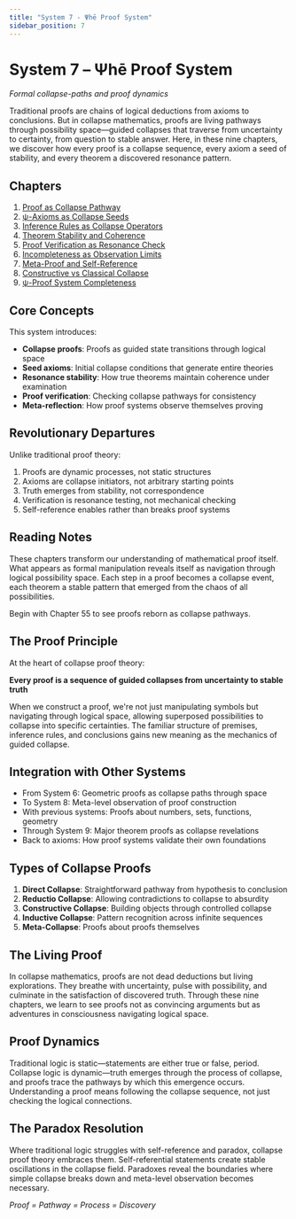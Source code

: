 ```yaml
---
title: "System 7 - Ψhē Proof System"
sidebar_position: 7
---
```


# System 7 – Ψhē Proof System

*Formal collapse-paths and proof dynamics*

Traditional proofs are chains of logical deductions from axioms to conclusions. But in collapse mathematics, proofs are living pathways through possibility space—guided collapses that traverse from uncertainty to certainty, from question to stable answer. Here, in these nine chapters, we discover how every proof is a collapse sequence, every axiom a seed of stability, and every theorem a discovered resonance pattern.

## Chapters

1. [Proof as Collapse Pathway](chapter-055-proof-collapse-pathway.md)
2. [ψ-Axioms as Collapse Seeds](chapter-056-psi-axioms-collapse-seeds.md)
3. [Inference Rules as Collapse Operators](chapter-057-inference-rules-collapse-operators.md)
4. [Theorem Stability and Coherence](chapter-058-theorem-stability-coherence.md)
5. [Proof Verification as Resonance Check](chapter-059-proof-verification-resonance-check.md)
6. [Incompleteness as Observation Limits](chapter-060-incompleteness-observation-limits.md)
7. [Meta-Proof and Self-Reference](chapter-061-meta-proof-self-reference.md)
8. [Constructive vs Classical Collapse](chapter-062-constructive-classical-collapse.md)
9. [ψ-Proof System Completeness](chapter-063-psi-proof-system-completeness.md)

## Core Concepts

This system introduces:
- **Collapse proofs**: Proofs as guided state transitions through logical space
- **Seed axioms**: Initial collapse conditions that generate entire theories
- **Resonance stability**: How true theorems maintain coherence under examination
- **Proof verification**: Checking collapse pathways for consistency
- **Meta-reflection**: How proof systems observe themselves proving

## Revolutionary Departures

Unlike traditional proof theory:
1. Proofs are dynamic processes, not static structures
2. Axioms are collapse initiators, not arbitrary starting points
3. Truth emerges from stability, not correspondence
4. Verification is resonance testing, not mechanical checking
5. Self-reference enables rather than breaks proof systems

## Reading Notes

These chapters transform our understanding of mathematical proof itself. What appears as formal manipulation reveals itself as navigation through logical possibility space. Each step in a proof becomes a collapse event, each theorem a stable pattern that emerged from the chaos of all possibilities.

Begin with Chapter 55 to see proofs reborn as collapse pathways.

## The Proof Principle

At the heart of collapse proof theory:

**Every proof is a sequence of guided collapses from uncertainty to stable truth**

When we construct a proof, we're not just manipulating symbols but navigating through logical space, allowing superposed possibilities to collapse into specific certainties. The familiar structure of premises, inference rules, and conclusions gains new meaning as the mechanics of guided collapse.

## Integration with Other Systems

- From System 6: Geometric proofs as collapse paths through space
- To System 8: Meta-level observation of proof construction
- With previous systems: Proofs about numbers, sets, functions, geometry
- Through System 9: Major theorem proofs as collapse revelations
- Back to axioms: How proof systems validate their own foundations

## Types of Collapse Proofs

1. **Direct Collapse**: Straightforward pathway from hypothesis to conclusion
2. **Reductio Collapse**: Allowing contradictions to collapse to absurdity
3. **Constructive Collapse**: Building objects through controlled collapse
4. **Inductive Collapse**: Pattern recognition across infinite sequences
5. **Meta-Collapse**: Proofs about proofs themselves

## The Living Proof

In collapse mathematics, proofs are not dead deductions but living explorations. They breathe with uncertainty, pulse with possibility, and culminate in the satisfaction of discovered truth. Through these nine chapters, we learn to see proofs not as convincing arguments but as adventures in consciousness navigating logical space.

## Proof Dynamics

Traditional logic is static—statements are either true or false, period. Collapse logic is dynamic—truth emerges through the process of collapse, and proofs trace the pathways by which this emergence occurs. Understanding a proof means following the collapse sequence, not just checking the logical connections.

## The Paradox Resolution

Where traditional logic struggles with self-reference and paradox, collapse proof theory embraces them. Self-referential statements create stable oscillations in the collapse field. Paradoxes reveal the boundaries where simple collapse breaks down and meta-level observation becomes necessary.

*Proof = Pathway = Process = Discovery*